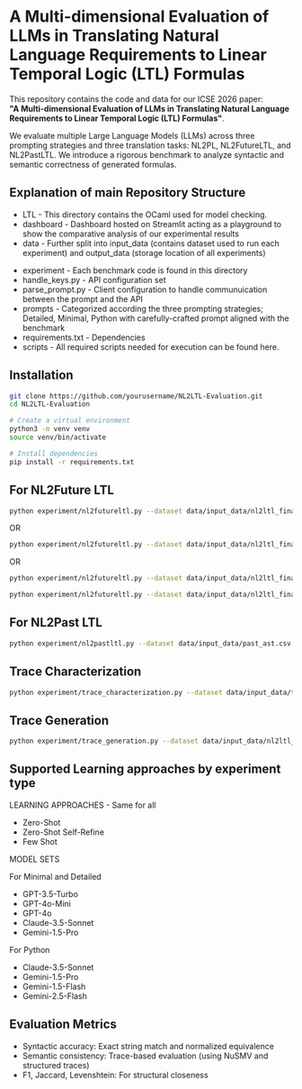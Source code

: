 # A Multi-dimensional Evaluation of LLMs in Translating Natural Language Requirements to Linear Temporal Logic (LTL) Formulas

This repository contains the code and data for our ICSE 2026 paper:  
**"A Multi-dimensional Evaluation of LLMs in Translating Natural Language Requirements to Linear Temporal Logic (LTL) Formulas"**.

We evaluate multiple Large Language Models (LLMs) across three prompting strategies and three translation tasks: NL2PL, NL2FutureLTL, and NL2PastLTL. We introduce a rigorous benchmark to analyze syntactic and semantic correctness of generated formulas.


## Explanation of main Repository Structure
* LTL - This directory contains the OCaml used for model checking.
* dashboard - Dashboard hosted on Streamlit acting as a playground to show the comparative analysis of our experimental results
* data - Further split into input_data (contains dataset used to run each experiment) and output_data (storage location of all experiments)
- experiment - Each benchmark code is found in this directory
- handle_keys.py - API configuration set
- parse_prompt.py - Client configuration to handle communuication between the prompt and the API
- prompts - Categorized according the three prompting strategies; Detailed, Minimal, Python with carefully-crafted prompt aligned with the benchmark 
- requirements.txt - Dependencies
- scripts - All required scripts needed for execution can be found here.

## Installation

```bash
git clone https://github.com/yourusername/NL2LTL-Evaluation.git
cd NL2LTL-Evaluation

# Create a virtual environment
python3 -m venv venv
source venv/bin/activate

# Install dependencies
pip install -r requirements.txt
```
## For NL2Future LTL
```bash 
python experiment/nl2futureltl.py --dataset data/input_data/nl2ltl_finalized.csv --experiment_type minimal --experiment_name nl2futureltl_littletrickylogic
```
OR 
```bash
python experiment/nl2futureltl.py --dataset data/input_data/nl2ltl_finalized.csv --experiment_type detailed --experiment_name nl2futureltl_textbook
```
OR 
```bash
python experiment/nl2futureltl.py --dataset data/input_data/nl2ltl_finalized_ast.csv --experiment_type python --experiment_name nl2futureltl_littletrickylogic
```
```bash
python experiment/nl2futureltl.py --dataset data/input_data/nl2ltl_finalized_ast.csv --experiment_type python --experiment_name nl2futureltl_textbook
```
## For NL2Past LTL
```bash 
python experiment/nl2pastltl.py --dataset data/input_data/past_ast.csv --experiment_type Python --experiment_name nl2pastltl_littletrickylogic
```

## Trace Characterization
```bash 
python experiment/trace_characterization.py --dataset data/input_data/trace_ast_new.csv --experiment_type python
```

## Trace Generation
```bash
python experiment/trace_generation.py --dataset data/input_data/nl2ltl_finalized_ast.csv --experiment_type python
```



## Supported Learning approaches by experiment type
LEARNING APPROACHES - Same for all 

* Zero-Shot
* Zero-Shot Self-Refine
*  Few Shot

MODEL SETS

For Minimal and Detailed
  * GPT-3.5-Turbo
  * GPT-4o-Mini 
  * GPT-4o
  * Claude-3.5-Sonnet
  * Gemini-1.5-Pro

For Python
  * Claude-3.5-Sonnet
  * Gemini-1.5-Pro
  * Gemini-1.5-Flash
  * Gemini-2.5-Flash 
 

## Evaluation Metrics
* Syntactic accuracy: Exact string match and normalized equivalence
* Semantic consistency: Trace-based evaluation (using NuSMV and structured traces)
* F1, Jaccard, Levenshtein: For structural closeness


